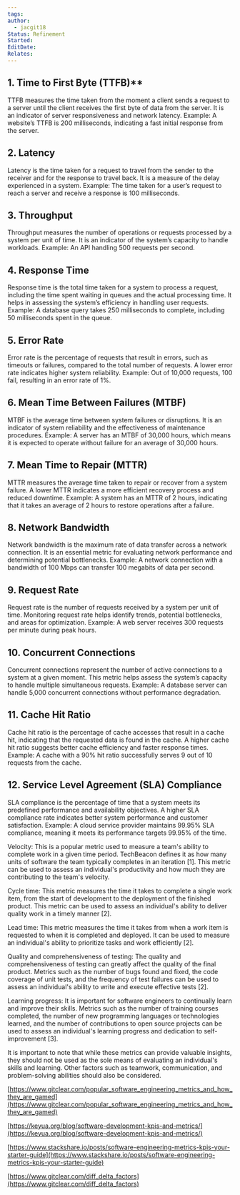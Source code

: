 ```yaml
---
tags: 
author:
  - jacgit18
Status: Refinement
Started: 
EditDate: 
Relates:
---
```

## 1. Time to First Byte (TTFB)**

TTFB measures the time taken from the moment a client sends a request to a server until the client receives the first byte of data from the server. It is an indicator of server responsiveness and network latency. Example: A website’s TTFB is 200 milliseconds, indicating a fast initial response from the server.


## **2\. Latency**

Latency is the time taken for a request to travel from the sender to the receiver and for the response to travel back. It is a measure of the delay experienced in a system. Example: The time taken for a user’s request to reach a server and receive a response is 100 milliseconds.

## **3\. Throughput**

Throughput measures the number of operations or requests processed by a system per unit of time. It is an indicator of the system’s capacity to handle workloads. Example: An API handling 500 requests per second.

## **4\. Response Time**

Response time is the total time taken for a system to process a request, including the time spent waiting in queues and the actual processing time. It helps in assessing the system’s efficiency in handling user requests. Example: A database query takes 250 milliseconds to complete, including 50 milliseconds spent in the queue.

## **5\. Error Rate**

Error rate is the percentage of requests that result in errors, such as timeouts or failures, compared to the total number of requests. A lower error rate indicates higher system reliability. Example: Out of 10,000 requests, 100 fail, resulting in an error rate of 1%.

## 6\. Mean Time Between Failures (MTBF)

MTBF is the average time between system failures or disruptions. It is an indicator of system reliability and the effectiveness of maintenance procedures. Example: A server has an MTBF of 30,000 hours, which means it is expected to operate without failure for an average of 30,000 hours.

## 7\. Mean Time to Repair (MTTR)

MTTR measures the average time taken to repair or recover from a system failure. A lower MTTR indicates a more efficient recovery process and reduced downtime. Example: A system has an MTTR of 2 hours, indicating that it takes an average of 2 hours to restore operations after a failure.

## 8\. Network Bandwidth

Network bandwidth is the maximum rate of data transfer across a network connection. It is an essential metric for evaluating network performance and determining potential bottlenecks. Example: A network connection with a bandwidth of 100 Mbps can transfer 100 megabits of data per second.

## 9\. Request Rate

Request rate is the number of requests received by a system per unit of time. Monitoring request rate helps identify trends, potential bottlenecks, and areas for optimization. Example: A web server receives 300 requests per minute during peak hours.

## 10\. Concurrent Connections

Concurrent connections represent the number of active connections to a system at a given moment. This metric helps assess the system’s capacity to handle multiple simultaneous requests. Example: A database server can handle 5,000 concurrent connections without performance degradation.

## 11\. Cache Hit Ratio

Cache hit ratio is the percentage of cache accesses that result in a cache hit, indicating that the requested data is found in the cache. A higher cache hit ratio suggests better cache efficiency and faster response times. Example: A cache with a 90% hit ratio successfully serves 9 out of 10 requests from the cache.

## 12\. Service Level Agreement (SLA) Compliance

SLA compliance is the percentage of time that a system meets its predefined performance and availability objectives. A higher SLA compliance rate indicates better system performance and customer satisfaction. Example: A cloud service provider maintains 99.95% SLA compliance, meaning it meets its performance targets 99.95% of the time.















Velocity: This is a popular metric used to measure a team's ability to complete work in a given time period. TechBeacon defines it as how many units of software the team typically completes in an iteration [1]. This metric can be used to assess an individual's productivity and how much they are contributing to the team's velocity.  
  
Cycle time: This metric measures the time it takes to complete a single work item, from the start of development to the deployment of the finished product. This metric can be used to assess an individual's ability to deliver quality work in a timely manner [2].  
  
Lead time: This metric measures the time it takes from when a work item is requested to when it is completed and deployed. It can be used to measure an individual's ability to prioritize tasks and work efficiently [2].  
  
Quality and comprehensiveness of testing: The quality and comprehensiveness of testing can greatly affect the quality of the final product. Metrics such as the number of bugs found and fixed, the code coverage of unit tests, and the frequency of test failures can be used to assess an individual's ability to write and execute effective tests [2].  
  
Learning progress: It is important for software engineers to continually learn and improve their skills. Metrics such as the number of training courses completed, the number of new programming languages or technologies learned, and the number of contributions to open source projects can be used to assess an individual's learning progress and dedication to self-improvement [3].  
  
It is important to note that while these metrics can provide valuable insights, they should not be used as the sole means of evaluating an individual's skills and learning. Other factors such as teamwork, communication, and problem-solving abilities should also be considered.  
  
[https://www.gitclear.com/popular_software_engineering_metrics_and_how_they_are_gamed](https://www.gitclear.com/popular_software_engineering_metrics_and_how_they_are_gamed)  
  
[https://keyua.org/blog/software-development-kpis-and-metrics/](https://keyua.org/blog/software-development-kpis-and-metrics/)  
  
[https://www.stackshare.io/posts/software-engineering-metrics-kpis-your-starter-guide](https://www.stackshare.io/posts/software-engineering-metrics-kpis-your-starter-guide)  
  
[https://www.gitclear.com/diff_delta_factors](https://www.gitclear.com/diff_delta_factors)